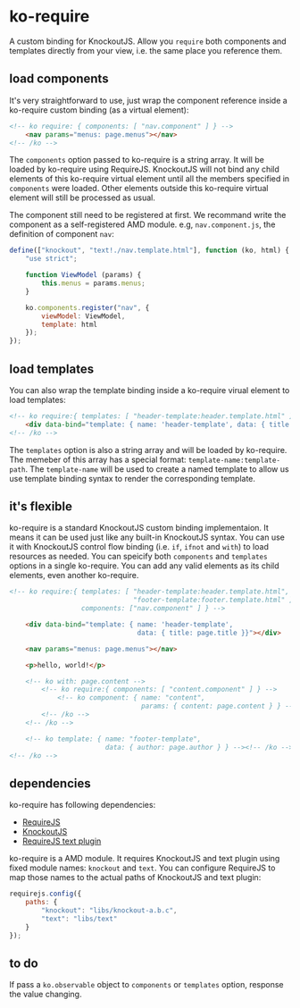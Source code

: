 # ko-require
A custom binding for KnockoutJS. Allow you `require` both components and templates directly from your view, i.e. the same place you reference them.

## load components

It's very straightforward to use, just wrap the component reference inside a ko-require custom binding (as a virtual element):
```html
<!-- ko require: { components: [ "nav.component" ] } -->
    <nav params="menus: page.menus"></nav>
<!-- /ko -->
```
The `components` option passed to ko-require is a string array. It will be loaded by ko-require using RequireJS. KnockoutJS will not bind any child elements of this ko-require virtual element until all the members specified in `components` were loaded. Other elements outside this ko-require virtual element will still be processed as usual.

The component still need to be registered at first. We recommand write the component as a self-registered AMD module. e.g, `nav.component.js`, the definition of component `nav`:
```javascript
define(["knockout", "text!./nav.template.html"], function (ko, html) {
    "use strict";

    function ViewModel (params) {
        this.menus = params.menus;
    }

    ko.components.register("nav", {
        viewModel: ViewModel,
        template: html
    });
});
```

## load templates

You can also wrap the template binding inside a ko-require virual element to load templates:
```html
<!-- ko require:{ templates: [ "header-template:header.template.html" ] } -->
    <div data-bind="template: { name: 'header-template', data: { title: page.title } }"></div>
<!-- /ko -->
```
The `templates` option is also a string array and will be loaded by ko-require. The memeber of this array has a special format: `template-name:template-path`. The `template-name` will be used to create a named template to allow us use template binding syntax to render the corresponding template.

## it's flexible

ko-require is a standard KnockoutJS custom binding implementaion. It means it can be used just like any built-in KnockoutJS syntax. You can use it with KnockoutJS control flow binding (i.e. `if`, `ifnot` and `with`) to load resources as needed. You can speicify both `components` and `templates` options in a single ko-require. You can add any valid elements as its child elements, even another ko-require.
```html
<!-- ko require:{ templates: [ "header-template:header.template.html",
                               "footer-template:footer.template.html" ],
                  components: ["nav.component" ] } -->

    <div data-bind="template: { name: 'header-template',
                                data: { title: page.title }}"></div>

    <nav params="menus: page.menus"></nav>

    <p>hello, world!</p>

    <!-- ko with: page.content -->
        <!-- ko require:{ components: [ "content.component" ] } -->
            <!-- ko component: { name: "content",
                                 params: { content: page.content } } --><!-- /ko -->
        <!-- /ko -->
    <!-- /ko -->

    <!-- ko template: { name: "footer-template",
                        data: { author: page.author } } --><!-- /ko -->
<!-- /ko -->
```

## dependencies

ko-require has following dependencies:
* [RequireJS](http://requirejs.org)
* [KnockoutJS](http://knockoutjs.com)
* [RequireJS text plugin](https://github.com/requirejs/text)

ko-require is a AMD module. It requires KnockoutJS and text plugin using fixed module names: `knockout` and `text`. You can configure RequireJS to map those names to the actual paths of KnockoutJS and text plugin:
```javascript
requirejs.config({
    paths: {
        "knockout": "libs/knockout-a.b.c",
        "text": "libs/text"
    }
});
```


## to do

If pass a `ko.observable` object to `components` or `templates` option, response the value changing.
